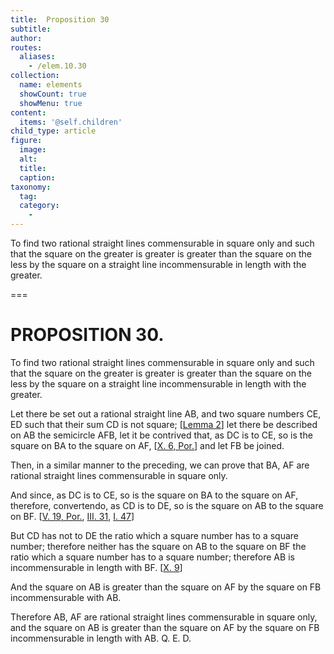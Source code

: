 ```yaml
---
title:  Proposition 30
subtitle: 
author:
routes:
  aliases:
    - /elem.10.30
collection:
  name: elements
  showCount: true
  showMenu: true
content:
  items: '@self.children'
child_type: article
figure:
  image:
  alt:
  title:
  caption:
taxonomy:
  tag:
  category:
    - 
---
```


<p><hi rend="ital">To find two rational straight lines commensurable in square only and such that the square on the greater is greater is greater than the square on the less by the square on a straight line incommensurable in length with the greater</hi>. </p>

===

<h1>PROPOSITION 30.</h1>
<p><span class="ital">To find two rational straight lines commensurable in square only and such that the square on the greater is greater is greater than the square on the less by the square on a straight line incommensurable in length with the greater</span>. </p>

<p>Let there be set out a rational straight line <span class="ital">AB</span>, and two square numbers <span class="ital">CE</span>, <span class="ital">ED</span> such that their sum <span class="ital">CD</span> is not square; [<a href="/elem.10.28.l.2">Lemma 2</a>]  let there be described on <span class="ital">AB</span> the semicircle <span class="ital">AFB</span>, let it be contrived that, as <span class="ital">DC</span> is to <span class="ital">CE</span>, so is the square on <span class="ital">BA</span> to the square on <span class="ital">AF</span>, [<a href="/elem.10.6.p.1">X. 6, Por.</a>] and let <span class="ital">FB</span> be joined. </p>

<p>Then, in a similar manner to the preceding, we can prove that <span class="ital">BA</span>, <span class="ital">AF</span> are rational straight lines commensurable in square only. </p>

<p>And since, as <span class="ital">DC</span> is to <span class="ital">CE</span>, so is the square on <span class="ital">BA</span> to the square on <span class="ital">AF</span>, therefore, <foreign lang="la">convertendo</foreign>, as <span class="ital">CD</span> is to <span class="ital">DE</span>, so is the square on <span class="ital">AB</span> to the square on <span class="ital">BF</span>. [<a href="/elem.5.19.p.1">V. 19, Por.</a>, <a href="/elem.3.31">III. 31</a>, <a href="/elem.1.47">I. 47</a>] </p>

<p>But <span class="ital">CD</span> has not to <span class="ital">DE</span> the ratio which a square number has to a square number; <pb n="69"/>therefore neither has the square on <span class="ital">AB</span> to the square on <span class="ital">BF</span> the ratio which a square number has to a square number; therefore <span class="ital">AB</span> is incommensurable in length with <span class="ital">BF</span>. [<a href="/elem.10.9">X. 9</a>] </p>

<p>And the square on <span class="ital">AB</span> is greater than the square on <span class="ital">AF</span> by the square on <span class="ital">FB</span> incommensurable with <span class="ital">AB</span>. </p>

<p>Therefore <span class="ital">AB</span>, <span class="ital">AF</span> are rational straight lines commensurable in square only, and the square on <span class="ital">AB</span> is greater than the square on <span class="ital">AF</span> by the square on <span class="ital">FB</span> incommensurable in length with <span class="ital">AB</span>. Q. E. D.</p>
